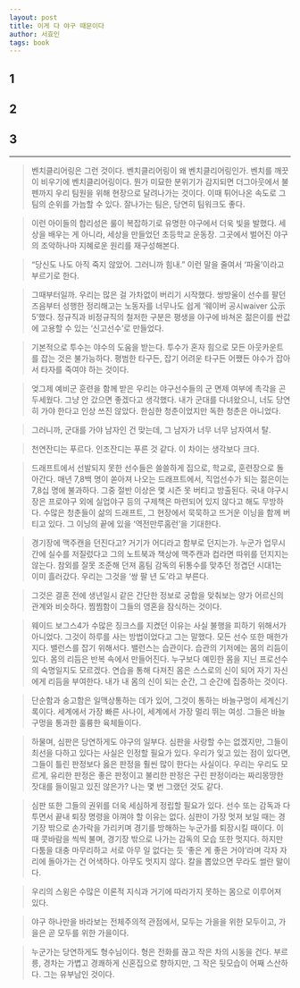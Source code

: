 ```yaml
---
layout: post
title: 이게 다 야구 때문이다
author: 서효인
tags: book
---
```


## 1

## 2

## 3


----

> 벤치클리어링은 그런 것이다. 벤치클리어링이 왜 벤치클리어링인가. 벤치를 깨끗이 비우기에 벤치클리어링이다. 뭔가 미묘한 분위기가 감지되면 더그아웃에서 불펜까지 우리 팀원을 위해 현장으로 달려나가는 것이다. 이때 튀어나온 속도로 그 팀의 순위를 가늠할 수 있다. 잘나가는 팀은, 당연히 팀워크도 좋다.

> 이런 아이들의 합리성은 룰이 복잡하기로 유명한 야구에서 더욱 빛을 발했다. 세상을 배우는 게 아니라, 세상을 만들었던 초등학교 운동장. 그곳에서 벌어진 야구의 조악하나마 지혜로운 원리를 재구성해본다.

> “당신도 나도 아직 죽지 않았어. 그러니까 힘내.”      이런 말을 줄여서 ‘파울’이라고 부르기로 한다.

> 그때부터일까. 우리는 많은 걸 가차없이 버리기 시작했다. 쌍방울이 선수를 팔던 즈음부터 성행한 정리해고는 노동자를 너무나도 쉽게 ‘웨이버 공시waiver 公示5’했다. 정규직과 비정규직의 철저한 구분은 평생을 야구에 바쳐온 젊은이를 싼값에 고용할 수 있는 ‘신고선수’로 만들었다.

>  기본적으로 투수는 야수의 도움을 받는다. 투수가 혼자 힘으로 모든 아웃카운트를 잡는 것은 불가능하다. 평범한 타구든, 잡기 어려운 타구든 어쨌든 야수가 잡아서 타자를 죽여야 하는 것이다.

> 엊그제 예비군 훈련을 함께 받은 우리는 야구선수들의 군 면제 여부에 촉각을 곤두세웠다. 그냥 안 갔으면 좋겠다고 생각했다. 내가 군대를 다녀왔으니, 너도 당연히 가야 한다고 인상 쓰진 않았다. 한심한 청춘이었지만 독한 청춘은 아니었다.

> 그러니까, 군대를 가야 남자인 건 맞는데, 그 남자가 너무 너무 남자여서 탈.

> 천연잔디는 푸르다. 인조잔디는 푸른 것 같다. 이 차이는 생각보다 크다.

> 드래프트에서 선발되지 못한 선수들은 쓸쓸하게    집으로, 학교로, 훈련장으로 돌아간다.    매년 7,8백 명이 쏟아져 나오는 드래프트에서,    직업선수가 되는 젊은이는 7,8십 명에 불과하다.    그중 절반 이상은 몇 시즌 못 버티고 방출된다.    국내 야구시장은 프로야구 외에 실업야구 등의 구제책은    마련되어 있지 않다고 해도 무방하다.         수많은 청춘들이      삶의 드래프트, 그 현장에서      묵묵하고 뜨거운 이닝을 함께 버티고 있다.         그 이닝의 끝에 있을      ‘역전만루홈런’을 기대한다.

> 경기장에 맥주캔을 던진다고? 거기가 어디라고 함부로 던지는가. 누군가 업무시간에 실수를 저질렀다고 그의 노트북과 책상에 맥주캔과 컵라면 따위를 던지지는 않는다. 참외를 잘못 조준해 던져 홈팀 감독의 뒤통수를 맞추던 정겹던 시대1는 이미 흘러갔다. 우리는 그것을 ‘쌍 팔 년 도’라고 부른다.

> 그것은 결혼 전에 생년일시 같은 간단한 정보로 궁합을 맞춰보는 양가 어르신의 관계와 비슷하다. 찜찜함이 그들의 영혼을 잠식하는 것이다.

> 웨이드 보그스4가 수많은 징크스를 지켰던 이유는 사실 불행을 피하기 위해서가 아니었다. 그것이 하루를 사는 방법이었다고 그는 말했다. 모든 선수 또한 매한가지다. 밸런스를 잡기 위해서다. 밸런스는 습관이다. 습관의 기저에는 몸의 리듬이 있다. 몸의 리듬은 반복 속에서 만들어진다. 누구보다 예민한 몸을 지닌 프로선수의 숙명일지도 모르겠다. 연습을 통해 다져진 몸은 스스로의 신이 되어 자기 자신에게 리듬을 부여한다. 내가 내 몸의 신이 되는 순간, 그 순간에 집중하는 것이다.   

> 단순함과 숭고함은 일맥상통하는 데가 있어, 그것이 통하는 바늘구멍이 세계신기록이다. 세계에서 가장 빠른 사나이, 세계에서 가장 멀리 뛰는 여성. 그들은 바늘구멍을 통과한 훌륭한 육체들이다.

>  하물며, 심판은 당연하게도 야구의 일부다. 심판을 사랑할 수는 없겠지만, 그들이 최선을 다하고 있다는 사실은 인정할 필요가 있다. 우리가 잊고 있는 점이 있다면, 그들이 틀린 판정보다 옳은 판정을 훨씬 많이 한다는 사실이다. 우리는 우리도 모르게, 유리한 판정은 좋은 판정이고 불리한 판정은 구린 판정이라는 짜리몽땅한 잣대를 들이밀고 있진 않은가? 나는 몇 번 그랬던 것도 같다.   

> 심판 또한 그들의 권위를 더욱 세심하게 정립할 필요가 있다. 선수 또는 감독과 다투면서 끝내 퇴장 명령을 아껴야 할 이유는 없다. 심판이 가장 멋져 보일 때는 경기장 밖으로 손가락을 가리키며 경기를 방해하는 누군가를 퇴장시킬 때이다. 이때 콧바람을 씩씩 불며, 경기장 밖으로 나가는 감독의 모습 또한 멋지다. 하지만 다툼을 대충 마무리하고 서로 아무 일 없다는 듯 ‘좋은 게 좋은 거야’라며 각자 자리에 돌아가는 건 어색하다. 아무도 멋지지 않다. 칼을 뽑았으면 무라도 썰란 말이다.

>  우리의 스윙은 수많은 이론적 지식과 거기에 따라가지 못하는 몸으로 이루어져 있다.

> 야구 하나만을 바라보는 전체주의적 관점에서, 모두는 가을을 위한 모두이고, 가을은 곧 모두를 위한 가을이다.

> 누군가는 당연하게도 형수님이다. 형은 전화를 끊고 작은 차의 시동을 건다. 부르릉, 경차는 가볍고 경쾌하게 신혼집으로 향하지만, 그 작은 뒷모습이 어째 스산하다. 그는 유부남인 것이다. 